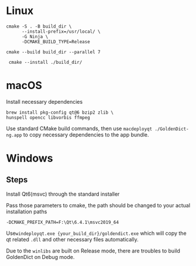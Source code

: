 # Linux

```shell
cmake -S . -B build_dir \
      --install-prefix=/usr/local/ \
      -G Ninja \
      -DCMAKE_BUILD_TYPE=Release
      
cmake --build build_dir --parallel 7

 cmake --install ./build_dir/
```

# macOS

Install necessary dependencies

```shell
brew install pkg-config qt@6 bzip2 zlib \
hunspell opencc libvorbis ffmpeg
```

Use standard CMake build commands, then use `macdeployqt ./GoldenDict-ng.app` to copy necessary dependencies to the app bundle.

# Windows 

## Steps

Install Qt6(msvc) through the standard installer

Pass those parameters to cmake, the path should be changed to your actual installation paths
```
-DCMAKE_PREFIX_PATH=F:\Qt\6.4.1\msvc2019_64
```

Use`windeployqt.exe {your_build_dir}/goldendict.exe` which will copy the qt related `.dll` and other necessary files automatically.

Due to the `winlibs` are built on Release mode, there are troubles to build GoldenDict on Debug mode.